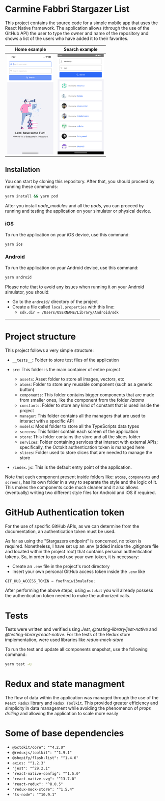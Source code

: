 # Carmine Fabbri Stargazer List

This project contains the source code for a simple mobile app that uses the React Native framework.
The application allows (through the use of the GitHub API) the user to type the owner and name of the repository and shows a list of the users who have added it to their favorites.

| Home example                                                              | Search example                                                                |
| ------------------------------------------------------------------------- | ----------------------------------------------------------------------------- |
| [<img src="./screenshots/home.png" width="150"/>](./screenshots/home.png) | [<img src="./screenshots/search.png" width="150"/>](./screenshots/search.png) |

## Installation

You can start by cloning this repository.
After that, you should proceed by running these commands:

```bash
yarn install && yarn pod
```

After you install _node_modules_ and all the _pods_, you can proceed by running and testing the application on your simulator or physical device.

### iOS

To run the application on your iOS device, use this command:

```bash
yarn ios
```

### Android

To run the application on your Android device, use this command:

```bash
yarn android
```

Please note that to avoid any issues when running it on your Android simulator, you should:

-   Go to the `android/` directory of the project
-   Create a file called `local.properties` with this line:
    -   `sdk.dir = /Users/USERNAME/Library/Android/sdk`

---

# Project structure

This project follows a very simple structure:

-   `__tests__`: Folder to store test files of the application

-   `src`: This folder is the main container of entire project

    -   `assets`: Asset folder to store all images, vectors, etc
    -   `atoms`: Folder to store any reusable component (such as a generic button)
    -   `components`: This folder contains bigger components that are made from smaller ones, like the component from the folder _/atoms_
    -   `constants`: Folder to store any kind of constant that is used inside the project
    -   `manager`: This folder contains all the managers that are used to interact with a specific API
    -   `models`: Model folder to store all the TypeScripts data types
    -   `screens`: This folder contain each screen of the application
    -   `store`: This folder contains the store and all the slices folder
    -   `services`: Folder containing services that interact with external APIs; specifically, the Octokit authentication token is managed here
    -   `slices`: Folder used to store slices that are needed to manage the store

-   `/index.js`: This is the default entry point of the application.

Note that each component present inside folders like: `atoms`, `components` and `screens`, has its own folder in a way to separate the style and the logic of it.
This makes the components code much cleaner and it also allows (eventually) writing two different style files for Android and iOS if required.



# GitHub Authentication token

For the use of specific GitHub APIs, as we can determine from the documentation, an authentication token must be used.

As far as using the "Stargazers endpoint" is concerned, no token is required.
Nonetheless, I have set up an .env (added inside the .gitignore file and located within the project root) that contains personal authentication tokens.
So, in order to go and use your own token, it is necessary:

-   Create an `.env` file in the project's root directory
-   Insert your own personal GitHub access token inside the `.env` like

```javascript
GIT_HUB_ACCESS_TOKEN = foefhniw13malafoe;
```

After performing the above steps, using `octokit` you will already possess the authentication token needed to make the authorized calls.

# Tests

Tests were written and verified using _Jest_, _@testing-library/jest-native_ and _@testing-library/react-native_.
For the tests of the Redux store implementation, were used libraries like _redux-mock-store_

To run the test and update all components snapshot, use the following command:

```bash
yarn test -u
```

# Redux and state managment

The flow of data within the application was managed through the use of the `React Redux` library and `Redux Toolkit`.
This provided greater efficiency and simplicity in data management while avoiding the phenomenon of _props drilling_ and allowing the application to scale more easily

# Some of base dependencies

-   `@octokit/core": "^4.2.0"`
-   `@reduxjs/toolkit": "^1.9.1"`
-   `@shopify/flash-list": "^1.4.0"`
-   `axios: "^1.2.3"`
-   `"jest": "^29.2.1"`
-   `"react-native-config": "^1.5.0"`
-   `"react-native-svg": "^13.7.0"`
-   `"react-redux": "^8.0.5"`
-   `"redux-mock-store": "^1.5.4"`
-   `"ts-node": "^10.9.1"`
